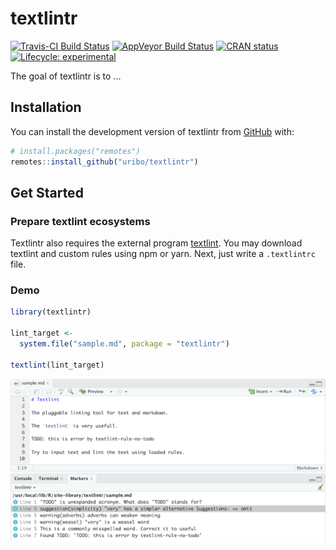 textlintr
=========

[![Travis-CI Build Status](https://travis-ci.org/uribo/textlintr.svg?branch=master)](https://travis-ci.org/uribo/textlintr) [![AppVeyor Build
Status](https://ci.appveyor.com/api/projects/status/github/uribo/textlintr?branch=master&svg=true)](https://ci.appveyor.com/project/uribo/textlintr) [![CRAN status](https://www.r-pkg.org/badges/version/textlintr)](https://cran.r-project.org/package=textlintr) [![Lifecycle: experimental](https://img.shields.io/badge/lifecycle-experimental-orange.svg)](https://www.tidyverse.org/lifecycle/#experimental)

The goal of textlintr is to ...

Installation
------------

You can install the development version of textlintr from [GitHub](https://github.com/uribo/textlintr) with:

``` r
# install.packages("remotes")
remotes::install_github("uribo/textlintr")
```

Get Started
-----------

### Prepare textlint ecosystems

Textlintr also requires the external program [textlint](https://github.com/textlint/textlint). You may download textlint and custom rules using npm or yarn. Next, just write a `.textlintrc` file.

### Demo

``` r
library(textlintr)

lint_target <- 
  system.file("sample.md", package = "textlintr")

textlint(lint_target)
```

<p align="center">
<img src="man/figures/textlintr-demo.png" />
</p>
